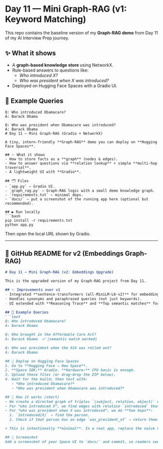 # Day 11 — Mini Graph-RAG (v1: Keyword Matching)

This repo contains the baseline version of my **Graph-RAG demo** from Day 11 of my AI Interview Prep journey.

## ✨ What it shows
- A **graph-based knowledge store** using NetworkX.
- Rule-based answers to questions like:
  - *Who introduced X?*
  - *Who was president when X was introduced?*
- Deployed on Hugging Face Spaces with a Gradio UI.

## 🧪 Example Queries
```text
Q: Who introduced Obamacare?
A: Barack Obama

Q: Who was president when Obamacare was introduced?
A: Barack Obama
# Day 11 — Mini Graph‑RAG (Gradio + NetworkX)

A tiny, intern‑friendly **Graph‑RAG** demo you can deploy on **Hugging Face Spaces**.

## ✨ What it shows
- How to store facts as a **graph** (nodes & edges).
- How to answer questions via **relation lookup** + simple **multi‑hop traversal**.
- A lightweight UI with **Gradio**.

## 🗂️ Files
- `app.py` — Gradio UI.
- `graph_rag.py` — Graph-RAG logic with a small demo knowledge graph.
- `requirements.txt` — minimal deps.
- `docs/` — put a screenshot of the running app here (optional but recommended).

## ▶️ Run locally
```bash
pip install -r requirements.txt
python app.py
```

Then open the local URL shown by Gradio.

---

## 📄 GitHub README for **v2 (Embeddings Graph-RAG)**

```markdown
# Day 11 — Mini Graph-RAG (v2: Embeddings Upgrade)

This is the upgraded version of my Graph-RAG project from Day 11.

## ✨ Improvements over v1
- Integrated **sentence-transformers (all-MiniLM-L6-v2)** for embeddings.
- Handles synonyms and paraphrased queries (not just keywords).
- UI extended with **Reasoning Trace** and **Top semantic matches** for transparency.

## 🧪 Example Queries
```text
Q: Who introduced Obamacare?
A: Barack Obama

Q: Who brought in the Affordable Care Act?
A: Barack Obama  ✅ (semantic match worked)

Q: Who was president when the ACA was rolled out?
A: Barack Obama

## 🚀 Deploy on Hugging Face Spaces
1. Go to **Hugging Face → New Space**.
2. **Space SDK:** Gradio. **Hardware:** CPU basic is enough.
3. Upload these files (or drag‑drop the ZIP below).
4. Wait for the build; then test with:
   - *Who introduced Obamacare?*
   - *Who was president when Obamacare was introduced?*

## 🧠 How it works (short)
- We create a directed graph of triples `(subject, relation, object)` using NetworkX.
- For “who introduced X”, we find edges with relation `introduced` that match `X` (with simple aliases).
- For “who was president when X was introduced”, we do **two hops**:
  1. `introduced(X)` → find the person.
  2. Check if that person has an edge `was_president_of` → return them.

> This is intentionally **minimal**. In a real app, replace the naive keyword checks with embeddings and add a proper graph DB (e.g., Neo4j).

## 📸 Screenshot
Add a screenshot of your Space UI to `docs/` and commit, so readers see it in the repo.
